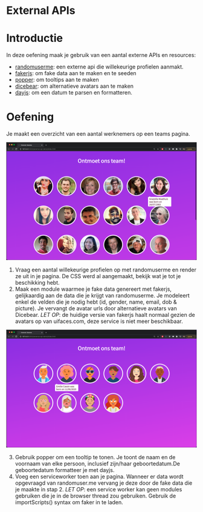 # External APIs

# Introductie
In deze oefening maak je gebruik van een aantal externe APIs en resources:
- [randomuserme](https://randomuser.me/): een externe api die willekeurige profielen aanmakt.
- [fakerjs](https://github.com/marak/Faker.js/): om fake data aan te maken en te seeden
- [popper](https://popper.js.org/): om tooltips aan te maken
- [dicebear](http://dicebear.com/): om alternatieve avatars aan te maken
- [dayjs](https://day.js.org/): om een datum te parsen en formatteren.

# Oefening
Je maakt een overzicht van een aantal werknemers op een teams pagina.

![Random User Me pagina](./.assets/randomuserme.png?raw=true)

1. Vraag een aantal willekeurige profielen op met randomuserme en render ze uit in je pagina. De CSS werd al aangemaakt, bekijk wat je tot je beschikking hebt.
2. Maak een module waarmee je fake data genereert met fakerjs, gelijkaardig aan de data die je krijgt van randomuserme. Je modeleert enkel de velden die je nodig hebt (id, gender, name, email, dob & picture). Je vervangt de avatar urls door alternatieve avatars van Dicebear. *LET OP*: de huidige versie van fakerjs haalt normaal gezien de avatars op van uifaces.com, deze service is niet meer beschikbaar.

![Dicebear pagina](./.assets/dicebear.png?raw=true)

3. Gebruik popper om een tooltip te tonen. Je toont de naam en de voornaam van elke persoon, inclusief zijn/haar geboortedatum.De geboortedatum formatteer je met dayjs.
4. Voeg een serviceworker toen aan je pagina. Wanneer er data wordt opgevraagd van randomuser.me vervang je deze door de fake data die je maakte in stap 2. *LET OP*: een service worker kan geen modules gebruiken die je in de browser thread zou gebruiken. Gebruik de importScripts() syntax om faker in te laden.
